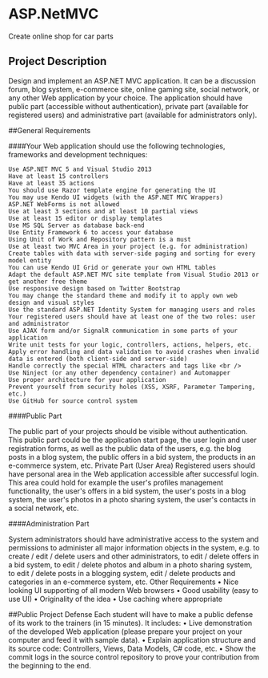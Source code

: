 ASP.NetMVC
==========
Create online shop for car parts

## Project Description

Design and implement an ASP.NET MVC application. It can be a discussion forum, blog system, e-commerce site, online gaming site, social network, or any other Web application by your choice.
The application should have public part (accessible without authentication), private part (available for registered users) and administrative part (available for administrators only).

##General Requirements

####Your Web application should use the following technologies, frameworks and development techniques:

    Use ASP.NET MVC 5 and Visual Studio 2013
	Have at least 15 controllers
	Have at least 35 actions
	You should use Razor template engine for generating the UI
	You may use Kendo UI widgets (with the ASP.NET MVC Wrappers)
	ASP.NET WebForms is not allowed
	Use at least 3 sections and at least 10 partial views
	Use at least 15 editor or display templates
	Use MS SQL Server as database back-end
	Use Entity Framework 6 to access your database
	Using Unit of Work and Repository pattern is a must
	Use at least two MVC Area in your project (e.g. for administration)
	Create tables with data with server-side paging and sorting for every model entity
	You can use Kendo UI Grid or generate your own HTML tables
	Adapt the default ASP.NET MVC site template from Visual Studio 2013 or get another free theme
	Use responsive design based on Twitter Bootstrap
	You may change the standard theme and modify it to apply own web design and visual styles
	Use the standard ASP.NET Identity System for managing users and roles
	Your registered users should have at least one of the two roles: user and administrator
	Use AJAX form and/or SignalR communication in some parts of your application
	Write unit tests for your logic, controllers, actions, helpers, etc.
	Apply error handling and data validation to avoid crashes when invalid data is entered (both client-side and server-side)
	Handle correctly the special HTML characters and tags like <br />
	Use Ninject (or any other dependency container) and Automapper
	Use proper architecture for your application
	Prevent yourself from security holes (XSS, XSRF, Parameter Tampering, etc.)
	Use GitHub for source control system

####Public Part

The public part of your projects should be visible without authentication. This public part could be the application start page, the user login and user registration forms, as well as the public data of the users, e.g. the blog posts in a blog system, the public offers in a bid system, the products in an e-commerce system, etc.
Private Part (User Area)
Registered users should have personal area in the Web application accessible after successful login. This area could hold for example the user's profiles management functionality, the user's offers in a bid system, the user's posts in a blog system, the user's photos in a photo sharing system, the user's contacts in a social network, etc.

####Administration Part

System administrators should have administrative access to the system and permissions to administer all major information objects in the system, e.g. to create / edit / delete users and other administrators, to edit / delete offers in a bid system, to edit / delete photos and album in a photo sharing system, to edit / delete posts in a blogging system, edit / delete products and categories in an e-commerce system, etc.
Other Requirements
•	Nice looking UI supporting of all modern Web browsers
•	Good usability (easy to use UI)
•	Originality of the idea
•	Use caching where appropriate

##Public Project Defense
Each student will have to make a public defense of its work to the trainers (in 15 minutes). It includes:
•	Live demonstration of the developed Web application (please prepare your project on your computer and feed it with sample data).
•	Explain application structure and its source code: Controllers, Views, Data Models, C# code, etc.
•	Show the commit logs in the source control repository to prove your contribution from the beginning to the end. 